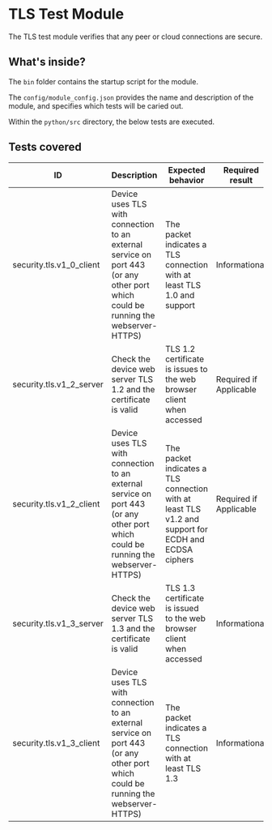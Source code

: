 # TLS Test Module

The TLS test module verifies that any peer or cloud connections are secure.

## What's inside?

The ```bin``` folder contains the startup script for the module.

The ```config/module_config.json``` provides the name and description of the module, and specifies which tests will be caried out.

Within the ```python/src``` directory, the below tests are executed.

## Tests covered

| ID | Description | Expected behavior | Required result
|---|---|---|---|
| security.tls.v1_0_client | Device uses TLS with connection to an external service on port 443 (or any other port which could be running the webserver-HTTPS) | The packet indicates a TLS connection with at least TLS 1.0 and support | Informational |
| security.tls.v1_2_server | Check the device web server TLS 1.2 and the certificate is valid | TLS 1.2 certificate is issues to the web browser client when accessed | Required if Applicable |
| security.tls.v1_2_client | Device uses TLS with connection to an external service on port 443 (or any other port which could be running the webserver-HTTPS) | The packet indicates a TLS connection with at least TLS v1.2 and support for ECDH and ECDSA ciphers | Required if Applicable |
| security.tls.v1_3_server | Check the device web server TLS 1.3 and the certificate is valid | TLS 1.3 certificate is issued to the web browser client when accessed | Informational |
| security.tls.v1_3_client | Device uses TLS with connection to an external service on port 443 (or any other port which could be running the webserver-HTTPS) | The packet indicates a TLS connection with at least TLS 1.3 | Informational |

